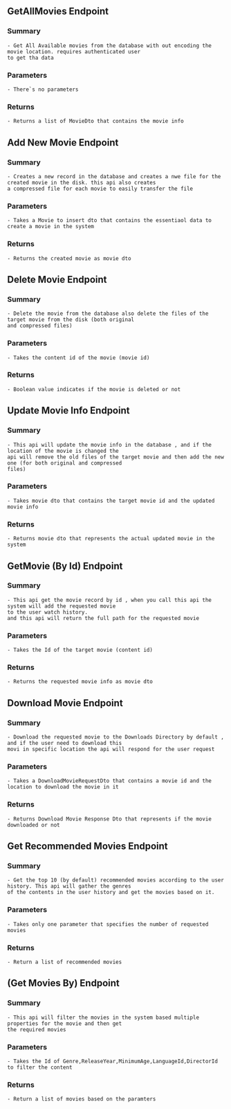 ## GetAllMovies Endpoint
### Summary
	- Get All Available movies from the database with out encoding the movie location. requires authenticated user 
	to get tha data
### Parameters
	- There`s no parameters
### Returns 
	- Returns a list of MovieDto that contains the movie info

## Add New Movie Endpoint
### Summary
	- Creates a new record in the database and creates a nwe file for the created movie in the disk. this api also creates
	a compressed file for each movie to easily transfer the file

### Parameters 
	- Takes a Movie to insert dto that contains the essentiaol data to create a movie in the system
### Returns
	- Returns the created movie as movie dto

## Delete Movie Endpoint
### Summary
	- Delete the movie from the database also delete the files of the target movie from the disk (both original 
	and compressed files)
### Parameters
	- Takes the content id of the movie (movie id)
### Returns
	- Boolean value indicates if the movie is deleted or not

## Update Movie Info Endpoint
### Summary 
	- This api will update the movie info in the database , and if the location of the movie is changed the 
	api will remove the old files of the target movie and then add the new one (for both original and compressed 
	files)
### Parameters
	- Takes movie dto that contains the target movie id and the updated movie info
### Returns
	- Returns movie dto that represents the actual updated movie in the system

## GetMovie (By Id) Endpoint
### Summary
	- This api get the movie record by id , when you call this api the system will add the requested movie
	to the user watch history. 
	and this api will return the full path for the requested movie
### Parameters
	- Takes the Id of the target movie (content id)
### Returns 
	- Returns the requested movie info as movie dto

## Download Movie Endpoint
### Summary
	- Download the requested movie to the Downloads Directory by default , and if the user need to download this
	movi in specific location the api will respond for the user request
### Parameters
	- Takes a DownloadMovieRequestDto that contains a movie id and the location to download the movie in it
### Returns
	- Returns Download Movie Response Dto that represents if the movie downloaded or not

## Get Recommended Movies Endpoint
### Summary
	- Get the top 10 (by default) recommended movies according to the user history. This api will gather the genres
	of the contents in the user history and get the movies based on it.
### Parameters 
	- Takes only one parameter that specifies the number of requested movies
### Returns
	- Return a list of recommended movies

## (Get Movies By) Endpoint
### Summary 
	- This api will filter the movies in the system based multiple properties for the movie and then get 
	the required movies
### Parameters 
	- Takes the Id of Genre,ReleaseYear,MinimumAge,LanguageId,DirectorId to filter the content
### Returns 
	- Return a list of movies based on the paramters 